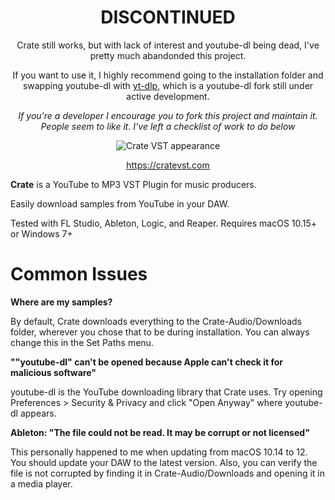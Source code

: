 <div align="center">

# DISCONTINUED
  
Crate still works, but with lack of interest and youtube-dl being dead, I've pretty much abandonded this project.
  
If you want to use it, I highly recommend going to the installation folder and swapping youtube-dl with [yt-dlp](https://github.com/yt-dlp/yt-dlp), which is a youtube-dl fork still under active development.
  
*If you're a developer I encourage you to fork this project and maintain it. People seem to like it. I've left a checklist of work to do below*
  
![Crate VST appearance](https://www.cratevst.com/img/demo.png)

https://cratevst.com
</div>

<b>Crate</b> is a YouTube to MP3 VST Plugin for music producers.

Easily download samples from YouTube in your DAW.

Tested with FL Studio, Ableton, Logic, and Reaper. Requires macOS 10.15+ or Windows 7+

# Common Issues

**Where are my samples?**

By default, Crate downloads everything to the Crate-Audio/Downloads folder, wherever you chose that to be during installation. You can always change this in the Set Paths menu.

**""youtube-dl" can't be opened because Apple can't check it for malicious software"**

youtube-dl is the YouTube downloading library that Crate uses. Try opening Preferences > Security & Privacy and click "Open Anyway" where youtube-dl appears.

**Ableton: "The file could not be read. It may be corrupt or not licensed"**

This personally happened to me when updating from macOS 10.14 to 12. You should update your DAW to the latest version. Also, you can verify the file is not corrupted by finding it in Crate-Audio/Downloads and opening it in a media player.
